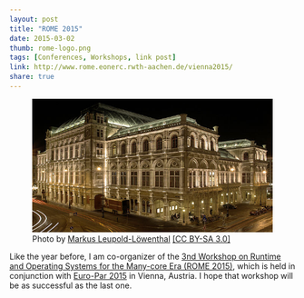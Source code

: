 ```yaml
---
layout: post
title: "ROME 2015"
date: 2015-03-02
thumb: rome-logo.png
tags: [Conferences, Workshops, link post]
link: http://www.rome.eonerc.rwth-aachen.de/vienna2015/
share: true
---
```


<figure>
<img src="/images/opera.jpg">
<figcaption>Photo by <a href="http://commons.wikimedia.org/wiki/File:StateOperaViennaNightBackside.jpg">Markus Leupold-Löwenthal</a> <a href="http://creativecommons.org/licenses/by-sa/3.0">[CC BY-SA 3.0]</a></figcaption>
</figure>

Like the year before, I am co-organizer of the [3nd Workshop on Runtime and Operating Systems for the Many-core Era (ROME 2015)](http://www.rome.eonerc.rwth-aachen.de/vienna2015/), which is held in conjunction with [Euro-Par 2015](http://www.europar2015.org/) in Vienna, Austria.
I hope that workshop will be as successful as the last one.
